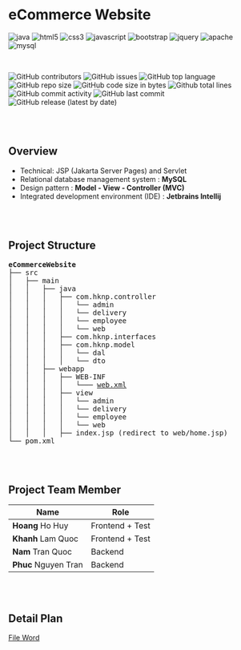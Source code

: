 # eCommerce Website

![java](https://img.shields.io/badge/java-%23ED8B00.svg?&style=for-the-badge&logo=java&logoColor=white)
![html5](https://img.shields.io/badge/html5%20-%23E34F26.svg?&style=for-the-badge&logo=html5&logoColor=white)
![css3](https://img.shields.io/badge/css3%20-%231572B6.svg?&style=for-the-badge&logo=css3&logoColor=white)
![javascript](https://img.shields.io/badge/javascript%20-%23323330.svg?&style=for-the-badge&logo=javascript&logoColor=%23F7DF1E)
![bootstrap](https://img.shields.io/badge/bootstrap%20-%23563D7C.svg?&style=for-the-badge&logo=bootstrap&logoColor=white)
![jquery](https://img.shields.io/badge/jquery%20-%230769AD.svg?&style=for-the-badge&logo=jquery&logoColor=white)
![apache](https://img.shields.io/badge/apache%20-%23D42029.svg?&style=for-the-badge&logo=apache&logoColor=white)
![mysql](https://img.shields.io/badge/mysql-%2300f.svg?&style=for-the-badge&logo=mysql&logoColor=white)

<br>

![GitHub contributors](https://img.shields.io/github/contributors/HKNP-Team/eCommerceWebsite) 
![GitHub issues](https://img.shields.io/github/issues/HKNP-Team/eCommerceWebsite?color=red) 
![GitHub top language](https://img.shields.io/github/languages/top/HKNP-Team/eCommerceWebsite?color=cyan) 
![GitHub repo size](https://img.shields.io/github/repo-size/HKNP-Team/eCommerceWebsite) 
![GitHub code size in bytes](https://img.shields.io/github/languages/code-size/HKNP-Team/eCommerceWebsite) 
![Github total lines](https://sloc.xyz/github/HKNP-Team/eCommerceWebsite)
![GitHub commit activity](https://img.shields.io/github/commit-activity/m/HKNP-Team/eCommerceWebsite?color=g) 
![GitHub last commit](https://img.shields.io/github/last-commit/HKNP-Team/eCommerceWebsite?color=yellow) 
![GitHub release (latest by date)](https://img.shields.io/github/v/release/HKNP-Team/eCommerceWebsite)

<br>
<br>

## Overview

- Technical: JSP (Jakarta Server Pages) and Servlet
- Relational database management system : **MySQL**
- Design pattern : **Model - View - Controller (MVC)**
- Integrated development environment (IDE) : **Jetbrains Intellij**

<br>
<br>

## Project Structure

<pre>
<b>eCommerceWebsite</b>
├── src
│   ├── main
│   │   ├── java
│   │   │   ├── com.hknp.controller
│   │   │   │   └── admin
│   │   │   │   └── delivery
│   │   │   │   └── employee
│   │   │   │   └── web
│   │   │   ├── com.hknp.interfaces
│   │   │   ├── com.hknp.model
│   │   │   │   └── dal
│   │   │   │   └── dto
│   │   ├── webapp
│   │   │   ├── WEB-INF
│   │   │   │   └─── <a href="./resource/tut-1/src/main/webapp/WEB-INF/web.xml" target="_blank">web.xml</a>
│   │   │   ├── view
│   │   │   │   └── admin
│   │   │   │   └── delivery
│   │   │   │   └── employee
│   │   │   │   └── web
│   │   │   ├── index.jsp (redirect to web/home.jsp)
└── pom.xml
</pre>

<br>
<br>

## Project Team Member

| Name                  | Role                |
| ----------------------|-------------------|
| **Hoang** Ho Huy      | Frontend + Test   |
| **Khanh** Lam Quoc    | Frontend + Test   |
| **Nam** Tran Quoc     | Backend           |
| **Phuc** Nguyen Tran  | Backend           |

<br>
<br>

## Detail Plan

[File Word](./Plan.docx)

